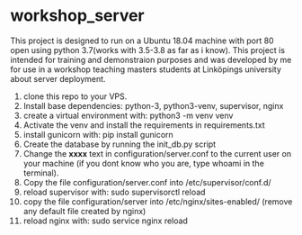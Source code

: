 # workshop_server

This project is designed to run on a Ubuntu 18.04 machine with port 80 open using python 3.7(works with 3.5-3.8 as far as i know). This project is intended for training and demonstraion purposes and was developed by me for use in a workshop teaching masters students at Linköpings university about server deployment.

1. clone this repo to your VPS.
2. Install base dependencies: python-3, python3-venv, supervisor, nginx
3. create a virtual environment with: python3 -m venv venv
4. Activate the venv and install the requirements in requirements.txt
5. install gunicorn with: pip install gunicorn
6. Create the database by running the init_db.py script
7. Change the **xxxx** text in configuration/server.conf to the current user on your machine (if you dont know who you are, type whoami in the terminal).
8. Copy the file configuration/server.conf into /etc/supervisor/conf.d/
9. reload supervisor with: sudo supervisorctl reload
10. copy the file configuration/server into /etc/nginx/sites-enabled/ (remove any default file created by nginx)
11. reload nginx with: sudo service nginx reload
